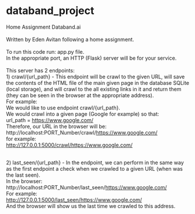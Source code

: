 # databand_project
Home Assignment Databand.ai
 <br> 
 <br> Written by Eden Avitan following a home assignment.
 <br> 
 <br> To run this code run: app.py file.
 <br> In the appropriate port, an HTTP (Flask) server will be for your service.
 <br> 
 <br> This server has 2 endpoints:
 <br> 1) crawl/{url_path} - This endpoint will be crawl to the given URL, will save the contents of the HTML file of the main given page in the database SQLite (local storage), 
 and will crawl to the all existing links in it and return them (they can be seen in the browser at the appropriate address).
 <br> For example:
 <br> We would like to use endpoint crawl/{url_path}.
 <br> We would crawl into a given page (Google for example) so that:
 <br>url_path = https://www.google.com/
 <br> Therefore, our URL in the browser will be:
 <br> http://localhost:PORT_Number/crawl/https://www.google.com/
 <br> for example: 
 <br> http://127.0.0.1:5000/crawl/https://www.google.com/
 <br> 

 <br> 2) last_seen/{url_path} - In the endpoint, we can perform in the same way as the first endpoint a check when we crawled to a given URL (when was the last seen).
 <br> In the browser:
 <br> http://localhost:PORT_Number/last_seen/https://www.google.com/
 <br> For example:
 <br> http://127.0.0.1:5000/last_seen/https://www.google.com/
 <br> And the browser will show us the last time we crawled to this address.
